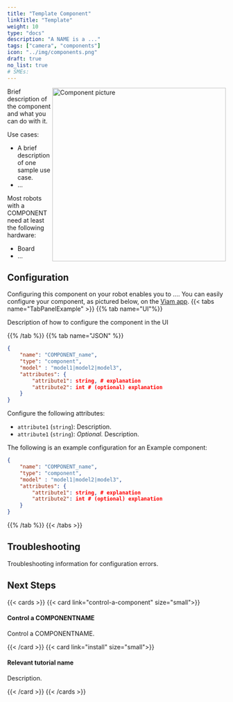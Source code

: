 ```yaml
---
title: "Template Component"
linkTitle: "Template"
weight: 10
type: "docs"
description: "A NAME is a ..."
tags: ["camera", "components"]
icon: "../img/components.png"
draft: true
no_list: true
# SMEs:
---
```


<img src="../../img/components.png"  style="float:right" alt="Component picture" width="400" />

Brief description of the component and what you can do with it.

Use cases:

- A brief description of one sample use case.
- ...

Most robots with a COMPONENT need at least the following hardware:

- Board
- ...

## Configuration

Configuring this component on your robot enables you to ....
You can easily configure your component, as pictured below, on the [Viam app](https://app.viam.com/).
{{< tabs name="TabPanelExample" >}}
{{% tab name="UI"%}}

Description of how to configure the component in the UI

{{% /tab %}}
{{% tab name="JSON" %}}

```json
{
    "name": "COMPONENT_name",
    "type": "component",
    "model" : "model1|model2|model3",
    "attributes": {
        "attribute1": string, # explanation
        "attribute2": int # (optional) explanation
    }
}
```

Configure the following attributes:

- `attribute1` (`string`): Description.
- `attribute1` (`string`): *Optional.* Description.

The following is an example configuration for an Example component:

```json
{
    "name": "COMPONENT_name",
    "type": "component",
    "model" : "model1|model2|model3",
    "attributes": {
        "attribute1": string, # explanation
        "attribute2": int # (optional) explanation
    }
}
```

{{% /tab %}}
{{< /tabs >}}

## Troubleshooting

Troubleshooting information for configuration errors.

## Next Steps

{{< cards >}}
{{< card link="control-a-component" size="small">}}

<h4>Control a COMPONENTNAME</h4>

Control a COMPONENTNAME.

{{< /card >}}
{{< card link="install" size="small">}}

<h4>Relevant tutorial name</h4>

Description.

{{< /card >}}
{{< /cards >}}
